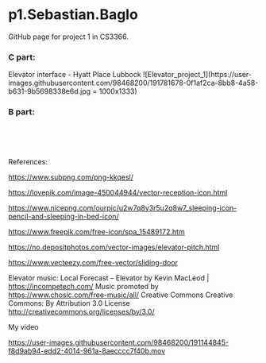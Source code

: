 # p1.Sebastian.Baglo
GitHub page for project 1 in CS3366.

<h3> C part: </h3>
Elevator interface - Hyatt Place Lubbock
![Elevator_project_1](https://user-images.githubusercontent.com/98468200/191781678-0f1af2ca-8bb8-4a58-b631-9b5698338e6d.jpg = 1000x1333)


<h3> B part: </h3>
</br>
</br>
</br>

References:

https://www.subpng.com/png-kkqesl/

https://lovepik.com/image-450044944/vector-reception-icon.html

https://www.nicepng.com/ourpic/u2w7q8y3r5u2q8w7_sleeping-icon-pencil-and-sleeping-in-bed-icon/

https://www.freepik.com/free-icon/spa_15489172.htm

https://no.depositphotos.com/vector-images/elevator-pitch.html

https://www.vecteezy.com/free-vector/sliding-door

Elevator music:
Local Forecast – Elevator by Kevin MacLeod | https://incompetech.com/
Music promoted by https://www.chosic.com/free-music/all/
Creative Commons Creative Commons: By Attribution 3.0 License
http://creativecommons.org/licenses/by/3.0/


My video






https://user-images.githubusercontent.com/98468200/191144845-f8d9ab94-edd2-4014-961a-8aecccc7f40b.mov





